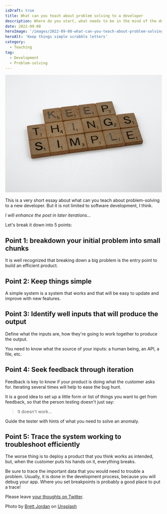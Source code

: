 ```yaml
---
isDraft: true
title: What can you teach about problem solving to a developer
description: Where do you start, what needs to be in the mind of the developer, etc...
date: 2022-09-08
heroImage: '/images/2022-09-08-what-can-you-teach-about-problem-solving.jpg'
heroAlt: 'Keep things simple scrabble letters'
category:
  - Teaching
tag:
  - Development
  - Problem-solving
---
```


![Keep things simple scrabble letters](./keep-things-simple.jpg)

This is a very short essay about what can you teach about problem-solving to a new developer.
But it is not limited to software development, I think.

_I will enhance the post in later iterations..._

Let's break it down into 5 points:

## Point 1: breakdown your initial problem into small chunks

It is well recognized that breaking down a big problem is the entry point to build an efficient product.

## Point 2: Keep things simple

A simple system is a system that works and that will be easy to update and improve with new features.

## Point 3: Identify well inputs that will produce the output

Define what the inputs are, how they're going to work together to produce the output.

You need to know what the source of your inputs: a human being, an API, a file, etc.

## Point 4: Seek feedback through iteration

Feedback is key to know if your product is doing what the customer asks for.
Iterating several times will help to ease the bug hunt.

It is a good idea to set up a little form or list of things you want to get from feedback, so that the person testing doesn't just say:

> It doesn't work...

Guide the tester with hints of what you need to solve an anomaly.

## Point 5: Trace the system working to troubleshoot efficiently

The worse thing is to deploy a product that you think works as intended, but, when the customer puts his hands on it, everything breaks.

Be sure to trace the important data that you would need to trouble a problem. Usually, it is done in the development process, because you will debug your app.
Where you set breakpoints is probably a good place to put a trace!

Please leave [your thoughts on Twitter](https://twitter.com/LitzlerJeremie/status/1567739380659355648?s=20&t=Zq68OGQA99ctcTuy8RIf6A).

<!-- markdownlint-disable MD033 -->

Photo by <a href="https://unsplash.com/@brett_jordan?utm_source=unsplash&utm_medium=referral&utm_content=creditCopyText">Brett Jordan</a> on <a href="https://unsplash.com/s/photos/problem-solving?utm_source=unsplash&utm_medium=referral&utm_content=creditCopyText">Unsplash</a>
